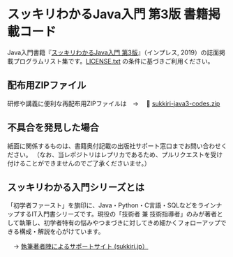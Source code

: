 # スッキリわかるJava入門 第3版  書籍掲載コード

Java入門書籍『[スッキリわかるJava入門 第3版](https://sukkiri.jp/books/sukkiri_java3)』（インプレス, 2019）の誌面掲載プログラムリスト集です。[LICENSE.txt](https://github.com/miyabilink/sukkiri-java3-codes/raw/main/LICENSE.txt) の条件に基づきご利用ください。  

## 配布用ZIPファイル
研修や講義に便利な再配布用ZIPファイルは　→ 　🎁 [sukkiri-java3-codes.zip](https://github.com/miyabilink/sukkiri-java3-codes/releases/latest/download/sukkiri-java3-codes.zip)

## 不具合を発見した場合
紙面に関係するものは、書籍奥付記載の出版社サポート窓口までお問い合わせください。
（なお、当レポジトリはレプリカであるため、プルリクエストを受け付けることができませんのでご了承くださいませ。）

## スッキリわかる入門シリーズとは
「初学者ファースト」を旗印に、Java・Python・C言語・SQLなどをラインナップするIT入門書シリーズです。現役の「技術者 兼 技術指導者」のみが著者として執筆し、初学者特有の悩みやつまづきに対してきめ細かくフォローアップできる構成・解説を心がけています。

　→ [執筆著者陣によるサポートサイト (sukkiri.jp）](https://sukkiri.jp/)

